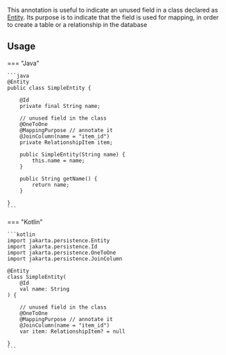 This annotation is useful to indicate an unused field in a class declared as [Entity](https://www.geeksforgeeks.org/advance-java/jpa-creating-an-entity/).
Its purpose is to indicate that the field is used for mapping, in order to create a table or a relationship in the database

## Usage

=== "Java"

    ```java
    @Entity
    public class SimpleEntity {
    
        @Id
        private final String name;
    
        // unused field in the class
        @OneToOne
        @MappingPurpose // annotate it
        @JoinColumn(name = "item_id")
        private RelationshipItem item;
    
        public SimpleEntity(String name) {
            this.name = name;
        }
    
        public String getName() {
            return name;
        }
    
    }
    ```

=== "Kotlin"

    ```kotlin
    import jakarta.persistence.Entity
    import jakarta.persistence.Id
    import jakarta.persistence.OneToOne
    import jakarta.persistence.JoinColumn
    
    @Entity
    class SimpleEntity(
        @Id
        val name: String
    ) {
    
        // unused field in the class
        @OneToOne
        @MappingPurpose // annotate it
        @JoinColumn(name = "item_id")
        var item: RelationshipItem? = null
    
    }
    ```
